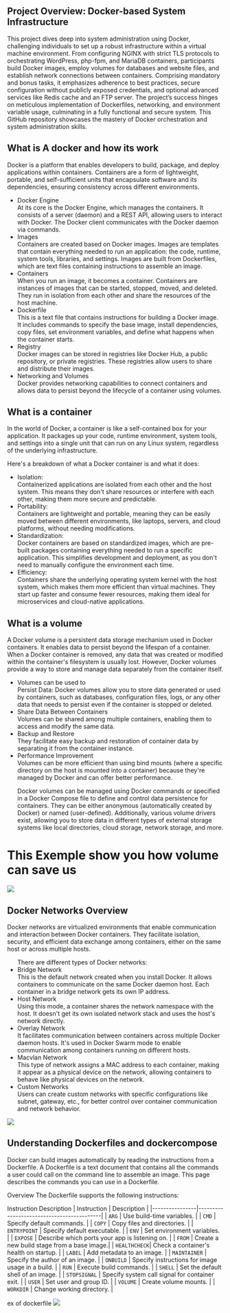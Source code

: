 ## Project Overview: Docker-based System Infrastructure
This project dives deep into system administration using Docker, challenging individuals to set up a robust infrastructure within a virtual machine environment. From configuring NGINX with strict TLS protocols to orchestrating WordPress, php-fpm, and MariaDB containers, participants build Docker images, employ volumes for databases and website files, and establish network connections between containers. Comprising mandatory and bonus tasks, it emphasizes adherence to best practices, secure configuration without publicly exposed credentials, and optional advanced services like Redis cache and an FTP server. The project’s success hinges on meticulous implementation of Dockerfiles, networking, and environment variable usage, culminating in a fully functional and secure system. This GitHub repository showcases the mastery of Docker orchestration and system administration skills.

## What is A docker and how its work 
Docker is a platform that enables developers to build, package, and deploy applications within containers. Containers are a form of lightweight, portable, and self-sufficient units that encapsulate software and its dependencies, ensuring consistency across different environments.
<ul>
<li>Docker Engine</li> At its core is the Docker Engine, which manages the containers. It consists of a server (daemon) and a REST API, allowing users to interact with Docker. The Docker client communicates with the Docker daemon via commands.

<li>Images</li> Containers are created based on Docker images. Images are templates that contain everything needed to run an application: the code, runtime, system tools, libraries, and settings. Images are built from Dockerfiles, which are text files containing instructions to assemble an image.

<li>Containers</li> When you run an image, it becomes a container. Containers are instances of images that can be started, stopped, moved, and deleted. They run in isolation from each other and share the resources of the host machine.

<li>Dockerfile</li> This is a text file that contains instructions for building a Docker image. It includes commands to specify the base image, install dependencies, copy files, set environment variables, and define what happens when the container starts.

<li>Registry</li> Docker images can be stored in registries like Docker Hub, a public repository, or private registries. These registries allow users to share and distribute their images.

<li>Networking and Volumes</li> Docker provides networking capabilities to connect containers and allows data to persist beyond the lifecycle of a container using volumes.
</ul>

## What is a container 
In the world of Docker, a container is like a self-contained box for your application. It packages up your code, runtime environment, system tools, and settings into a single unit that can run on any Linux system, regardless of the underlying infrastructure.

Here's a breakdown of what a Docker container is and what it does:

<ul>
  <li>Isolation:</li>
Containerized applications are isolated from each other and the host system. This means they don't share resources or interfere with each other, making them more secure and predictable.

<li>Portability:</li>
Containers are lightweight and portable, meaning they can be easily moved between different environments, like laptops, servers, and cloud platforms, without needing modifications.

<li>Standardization:</li>
Docker containers are based on standardized images, which are pre-built packages containing everything needed to run a specific application. This simplifies development and deployment, as you don't need to manually configure the environment each time.

<li>Efficiency:</li>
Containers share the underlying operating system kernel with the host system, which makes them more efficient than virtual machines. They start up faster and consume fewer resources, making them ideal for microservices and cloud-native applications.
</ul>

## What is a volume

A Docker volume is a persistent data storage mechanism used in Docker containers. It enables data to persist beyond the lifespan of a container. When a Docker container is removed, any data that was created or modified within the container's filesystem is usually lost. However, Docker volumes provide a way to store and manage data separately from the container itself.

<ul>
<li>Volumes can be used to</li>
Persist Data: Docker volumes allow you to store data generated or used by containers, such as databases, configuration files, logs, or any other data that needs to persist even if the container is stopped or deleted.

<li>Share Data Between Containers</li>
Volumes can be shared among multiple containers, enabling them to access and modify the same data.

<li>Backup and Restore</li> They facilitate easy backup and restoration of container data by separating it from the container instance.

<li>Performance Improvement</li>Volumes can be more efficient than using bind mounts (where a specific directory on the host is mounted into a container) because they're managed by Docker and can offer better performance.

Docker volumes can be managed using Docker commands or specified in a Docker Compose file to define and control data persistence for containers. They can be either anonymous (automatically created by Docker) or named (user-defined). Additionally, various volume drivers exist, allowing you to store data in different types of external storage systems like local directories, cloud storage, network storage, and more.
</ul>
<div>
<h1>This Exemple show you how volume can save us</h1>
<img src="https://i.stack.imgur.com/qYlWg.png"/>
</div>

## Docker Networks Overview
Docker networks are virtualized environments that enable communication and interaction between Docker containers. They facilitate isolation, security, and efficient data exchange among containers, either on the same host or across multiple hosts.

<ul>
There are different types of Docker networks:

<li>Bridge Network</li> This is the default network created when you install Docker. It allows containers to communicate on the same Docker daemon host. Each container in a bridge network gets its own IP address.

<li>Host Network</li>Using this mode, a container shares the network namespace with the host. It doesn't get its own isolated network stack and uses the host's network directly.

<li>Overlay Network</li> It facilitates communication between containers across multiple Docker daemon hosts. It's used in Docker Swarm mode to enable communication among containers running on different hosts.

<li>Macvlan Network</li> This type of network assigns a MAC address to each container, making it appear as a physical device on the network, allowing containers to behave like physical devices on the network.

<li>Custom Networks</li> Users can create custom networks with specific configurations like subnet, gateway, etc., for better control over container communication and network behavior.
</ul>

<img src="https://media.licdn.com/dms/image/C4D12AQFgagv9ZJHwrw/article-cover_image-shrink_720_1280/0/1593688043720?e=1707955200&v=beta&t=iy7NVfVvCKA3YeXTIsny5G6KsGv1cbf_F8HMLemWhhw"/>

## Understanding Dockerfiles and dockercompose
Docker can build images automatically by reading the instructions from a Dockerfile. A Dockerfile is a text document that contains all the commands a user could call on the command line to assemble an image. This page describes the commands you can use in a Dockerfile.

Overview
The Dockerfile supports the following instructions:

Instruction	Description
| Instruction    | Description                               |
|----------------|-------------------------------------------|
| `ARG`        | Use build-time variables.                  |
| `CMD`        | Specify default commands.                  |
| `COPY`       | Copy files and directories.                |
| `ENTRYPOINT` | Specify default executable.                |
| `ENV`        | Set environment variables.                 |
| `EXPOSE`     | Describe which ports your app is listening on. |
| `FROM`       | Create a new build stage from a base image.|
| `HEALTHCHECK`| Check a container's health on startup.     |
| `LABEL`      | Add metadata to an image.                  |
| `MAINTAINER` | Specify the author of an image.            |
| `ONBUILD`    | Specify instructions for image usage in a build. |
| `RUN`        | Execute build commands.                    |
| `SHELL`      | Set the default shell of an image.         |
| `STOPSIGNAL` | Specify system call signal for container exit. |
| `USER`       | Set user and group ID.                     |
| `VOLUME`     | Create volume mounts.                      |
| `WORKDIR`    | Change working directory.                  |

ex of dockerfile
<img src="https://pasteboard.co/QlL2rUCC64n9.png" />

